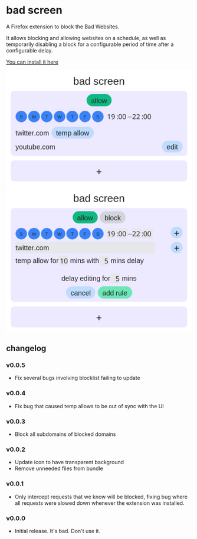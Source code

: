 # bad screen

A Firefox extension to block the Bad Websites.

It allows blocking and allowing websites on a schedule, as well as temporarily disabling a block for a configurable period of time after a configurable delay.

[You can install it here](https://addons.mozilla.org/en-US/firefox/addon/bad-screen/)

![](screenshots/screenshot_1.png?raw=true)
![](screenshots/screenshot_2.png?raw=true)

## changelog

### v0.0.5

* Fix several bugs involving blocklist failing to update

### v0.0.4

* Fix bug that caused temp allows to be out of sync with the UI

### v0.0.3

* Block all subdomains of blocked domains

### v0.0.2

* Update icon to have transparent background
* Remove unneeded files from bundle

### v0.0.1

* Only intercept requests that we know will be blocked, fixing bug where all requests were slowed down whenever the extension was installed.

### v0.0.0

* Initial release. It's bad. Don't use it.
